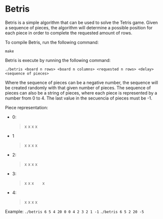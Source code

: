 # Betris

Betris is a simple algorithm that can be used to solve the Tetris game. 
Given a sequence of pieces, the algorithm will determine a possible position for each piece in order to complete the requested amount of rows.

To compile Betris, run the following command:

```make```

Betris is execute by running the following command:

```./betris <board n rows> <board n columns> <requested n rows> <delay> <sequence of pieces>```

Where the sequence of pieces can be a negative number, the sequence will be created randomly with that given number of pieces.
The sequence of pieces can also be a string of pieces, where each piece is represented by a number from 0 to 4. The last value in the secuencia of pieces must be -1.

Piece representation:
- 0: 
    >x x x x

- 1
    >x 
    >x
    >x
    >x

- 2: 
    >x x
    > x
    > x

- 3: 
    >x x x
    >&nbsp;&nbsp;&nbsp;&nbsp;&nbsp;&nbsp;x

- 4: 
    >x x
    >x x


Example:
```./betris 6 5 4 20 0 0 4 2 3 2 1 -1```
```./betris 6 5 2 20 -5```

    